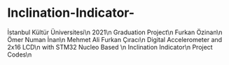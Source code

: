 # Inclination-Indicator-
İstanbul Kültür Üniversitesi\n
          2021\n
    Graduation Project\n
    Furkan Özinan\n
    Ömer Numan İnan\n
    Mehmet Ali Furkan Çıracı\n
Digital Accelerometer and 2x16 LCD\n
  with STM32 Nucleo Based \n
    Inclination Indicator\n
       Project Codes\n
